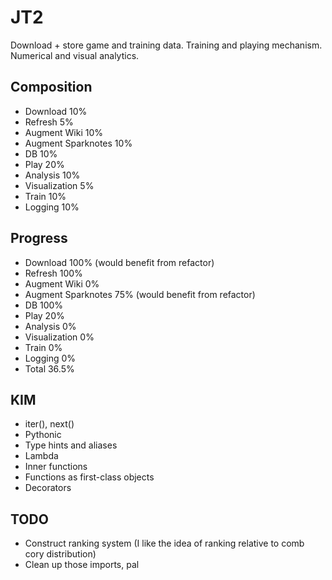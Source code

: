 # JT2
Download + store game and training data. Training and playing mechanism. Numerical and visual analytics.

## Composition
* Download	10%
* Refresh	5%
* Augment	Wiki 10%
* Augment Sparknotes 10%
* DB 		10%
* Play		20%
* Analysis 	10%
* Visualization 5%
* Train		10%
* Logging 10%

## Progress
* Download	100% (would benefit from refactor)
* Refresh	100%
* Augment	Wiki 0%
* Augment Sparknotes 75% (would benefit from refactor)
* DB 		100%
* Play		20%
* Analysis 	0%
* Visualization 0%
* Train		0%
* Logging 0%
* Total		36.5%


## KIM
* iter(), next()
* Pythonic
* Type hints and aliases
* Lambda
* Inner functions
* Functions as first-class objects
* Decorators

## TODO
* Construct ranking system (I like the idea of ranking relative to comb cory distribution)
* Clean up those imports, pal
